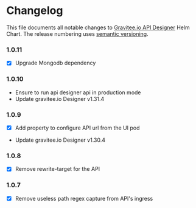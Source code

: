 # Changelog

This file documents all notable changes to [Gravitee.io API Designer](https://github.com/gravitee-io/helm-charts/tree/master/designer) Helm Chart. The release numbering uses [semantic versioning](http://semver.org).

### 1.0.11

- [X] Upgrade Mongodb dependency

### 1.0.10

- Ensure to run api designer api in production mode
- Update gravitee.io Designer v1.31.4

### 1.0.9

- [X] Add property to configure API url from the UI pod
- Update gravitee.io Designer v1.30.4

### 1.0.8

- [X] Remove rewrite-target for the API

### 1.0.7

- [X] Remove useless path regex capture from API's ingress